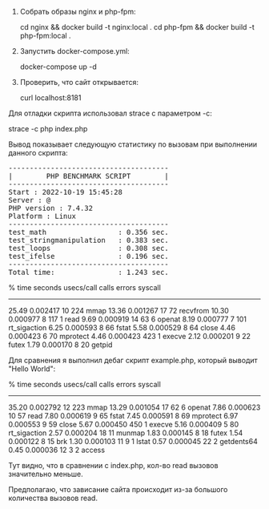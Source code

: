 1. Собрать образы nginx и php-fpm:
   
   cd nginx && docker build -t nginx:local .
   cd php-fpm && docker build -t php-fpm:local .
  
2. Запустить docker-compose.yml:
  
   docker-compose up -d
  
3. Проверить, что сайт открывается:

   curl localhost:8181



Для отладки скрипта использовал strace с параметром -с:

strace -c php index.php

Вывод показывает следующую статистику по вызовам при выполнении данного скрипта:

<pre>--------------------------------------
|        PHP BENCHMARK SCRIPT        |
--------------------------------------
Start : 2022-10-19 15:45:28
Server : @
PHP version : 7.4.32
Platform : Linux
--------------------------------------
test_math                 : 0.356 sec.
test_stringmanipulation   : 0.383 sec.
test_loops                : 0.308 sec.
test_ifelse               : 0.196 sec.
--------------------------------------
Total time:               : 1.243 sec.</pre>% time     seconds  usecs/call     calls    errors syscall
------ ----------- ----------- --------- --------- ----------------
 25.49    0.002417          10       224           mmap
 13.36    0.001267          17        72           recvfrom
 10.30    0.000977           8       117         1 read
  9.69    0.000919          14        63         6 openat
  8.19    0.000777           7       101           rt_sigaction
  6.25    0.000593           8        66           fstat
  5.58    0.000529           8        64           close
  4.46    0.000423           6        70           mprotect
  4.46    0.000423         423         1           execve
  2.12    0.000201           9        22           futex
  1.79    0.000170           8        20           getpid

Для сравнения я выполнил дебаг скрипт example.php, который выводит "Hello World":

% time     seconds  usecs/call     calls    errors syscall
------ ----------- ----------- --------- --------- ----------------
 35.20    0.002792          12       223           mmap
 13.29    0.001054          17        62         6 openat
  7.86    0.000623          10        57           read
  7.80    0.000619           9        65           fstat
  7.45    0.000591           8        69           mprotect
  6.97    0.000553           9        59           close
  5.67    0.000450         450         1           execve
  5.16    0.000409           5        80           rt_sigaction
  2.57    0.000204          18        11           munmap
  1.83    0.000145           8        18           futex
  1.54    0.000122           8        15           brk
  1.30    0.000103          11         9         1 lstat
  0.57    0.000045          22         2           getdents64
  0.45    0.000036          12         3         2 access

Тут видно, что в сравнении с index.php, кол-во read вызовов значительно меньше.

Предполагаю, что зависание сайта происходит из-за большого количества вызовов read.
